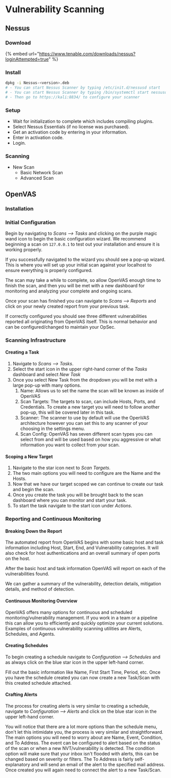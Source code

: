 # Vulnerability Scanning

## Nessus

### Download

{% embed url="https://www.tenable.com/downloads/nessus?loginAttempted=true" %}

### Install

```bash
dpkg -i Nessus-<version>.deb
# - You can start Nessus Scanner by typing /etc/init.d/nessusd start
# - You can start Nessus Scanner by typing /bin/systemctl start nessusd.service
# - Then go to https://kali:8834/ to configure your scanner
```

### Setup

* Wait for initialization to complete which includes compiling plugins.
* Select Nessus Essentials (if no license was purchased).
* Get an activation code by entering in your information.
* Enter in activation code.
* Login.

### Scanning

* New Scan
  * Basic Network Scan
  * Advanced Scan

## OpenVAS

### Installation

### Initial Configuration

Begin by navigating to _Scans --> Tasks_ and clicking on the purple magic wand icon to begin the basic configuration wizard. We recommend beginning a scan on `127.0.0.1` to test out your installation and ensure it is working properly.

If you successfully navigated to the wizard you should see a pop-up wizard. This is where you will set up your initial scan against your localhost to ensure everything is properly configured.

The scan may take a while to complete, so allow OpenVAS enough time to finish the scan, and then you will be met with a new dashboard for monitoring and analyzing your complete and ongoing scans.

Once your scan has finished you can navigate to _Scans --> Reports_ and click on your newly created report from your previous task.

If correctly configured you should see three different vulnerabilities reported all originating from OpenVAS itself. This is normal behavior and can be configured/changed to maintain your OpSec.

### Scanning Infrastructure

#### Creating a Task

1. Navigate to _Scans --> Tasks_.
2. Select the start icon in the upper right-hand corner of the _Tasks_ dashboard and select _New Task_
3. Once you select New Task from the dropdown you will be met with a large pop-up with many options.
   1. Name: Allows us to set the name the scan will be known as inside of OpenVAS
   2. Scan Targets: The targets to scan, can include Hosts, Ports, and Credentials. To create a new target you will need to follow another pop-up, this will be covered later in this task.
   3. Scanner: The scanner to use by default will use the OpenVAS architecture however you can set this to any scanner of your choosing in the settings menu.
   4. Scan Config: OpenVAS has seven different scan types you can select from and will be used based on how you aggressive or what information you want to collect from your scan.

#### Scoping a New Target

1. Navigate to the star icon next to _Scan Targets_.
2. The two main options you will need to configure are the Name and the Hosts.
3. Now that we have our target scoped we can continue to create our task and begin the scan.
4. Once you create the task you will be brought back to the scan dashboard where you can monitor and start your task.&#x20;
5. To start the task navigate to the start icon under _Actions_.

### Reporting and Continuous Monitoring

#### Breaking Down the Report

The automated report from OpenVAS begins with some basic host and task information including Host, Start, End, and Vulnerability categories. It will also check for host authentications and an overall summary of open ports on the host.

After the basic host and task information OpenVAS will report on each of the vulnerabilities found.

We can gather a summary of the vulnerability, detection details, mitigation details, and method of detection.

#### Continuous Monitoring Overview

OpenVAS offers many options for continuous and scheduled monitoring/vulnerability management. If you work in a team or a pipeline this can allow you to efficiently and quickly optimize your current solutions. Examples of continuous vulnerability scanning utilities are Alerts, Schedules, and Agents.

#### Creating Schedules

To begin creating a schedule navigate to _Configuration --> Schedules_ and as always click on the blue star icon in the upper left-hand corner.

Fill out the basic information like Name, First Start Time, Period, etc. Once you have the schedule created you can now create a new Task/Scan with this created schedule attached.

#### Crafting Alerts

The process for creating alerts is very similar to creating a schedule, navigate to _Configuration --> Alerts_ and click on the blue star icon in the upper left-hand corner.

You will notice that there are a lot more options than the schedule menu, don't let this intimidate you, the process is very similar and straightforward. The main options you will need to worry about are Name, Event, Condition, and To Address. The event can be configured to alert based on the status of the scan or when a new NVT/vulnerability is detected. The condition option will make sure that your inbox isn't flooded with alerts, this can be changed based on severity or filters. The To Address is fairly self-explanatory and will send an email of the alert to the specified mail address. Once created you will again need to connect the alert to a new Task/Scan.
